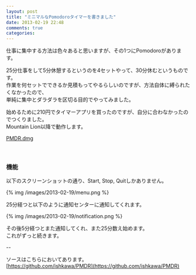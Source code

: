 ```yaml
---
layout: post
title: "ミニマルなPomodoroタイマーを書きました"
date: 2013-02-19 22:48
comments: true
categories: 
---
```


仕事に集中する方法は色々あると思いますが、その1つにPomodoroがあります。  

25分仕事をして5分休憩するというのを4セットやって、30分休むというものです。  
作業を何セットでできるか見積もってやるらしいのですが、方法自体に縛られたくなかったので、  
単純に集中とダラダラを区切る目的でやってみました。

始めるために210円でタイマーアプリを買ったのですが、自分に合わなかったのでつくりました。  
Mountain Lion以降で動作します。  

[PMDR.dmg](/images/2013-02-19/PMDR.dmg)

　

### 機能

以下のスクリーンショットの通り、Start, Stop, Quitしかありません。

{% img /images/2013-02-19/menu.png %}

25分経つと以下のように通知センターに通知してくれます。

{% img /images/2013-02-19/notification.png %}

その後5分経つとまた通知してくれ、また25分数え始めます。  
これがずっと続きます。

--

ソースはこちらにおいてあります。  
[https://github.com/ishkawa/PMDR](https://github.com/ishkawa/PMDR)
